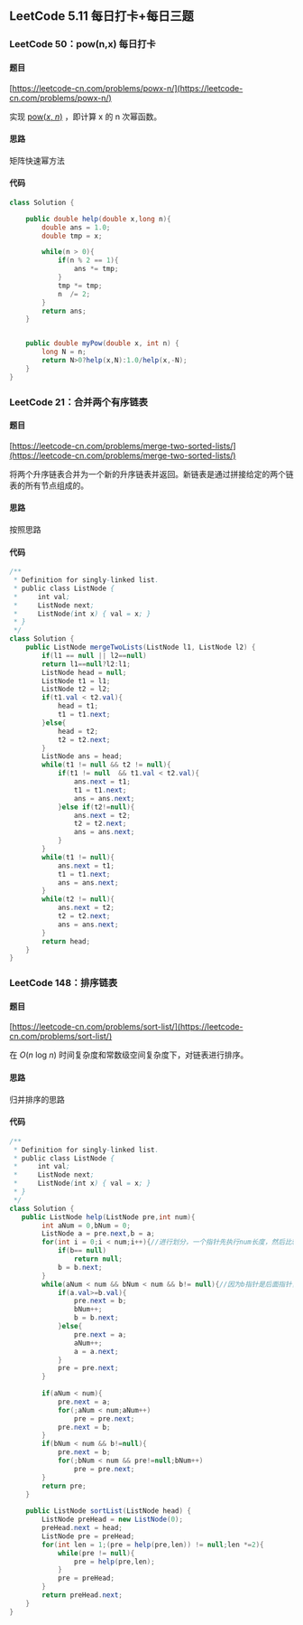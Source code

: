 ## LeetCode 5.11 每日打卡+每日三题

### LeetCode 50：pow(n,x) 每日打卡

#### 题目

[https://leetcode-cn.com/problems/powx-n/](https://leetcode-cn.com/problems/powx-n/)

实现 [pow(*x*, *n*)](https://www.cplusplus.com/reference/valarray/pow/) ，即计算 x 的 n 次幂函数。

#### 思路

矩阵快速幂方法

#### 代码

```java
class Solution {

    public double help(double x,long n){
        double ans = 1.0;
        double tmp = x;

        while(n > 0){
            if(n % 2 == 1){
                ans *= tmp;
            }
            tmp *= tmp;
            n  /= 2;
        }
        return ans;
    }


    public double myPow(double x, int n) {
        long N = n;
        return N>0?help(x,N):1.0/help(x,-N);
    }
}
```



### LeetCode 21：合并两个有序链表

#### 题目

[https://leetcode-cn.com/problems/merge-two-sorted-lists/](https://leetcode-cn.com/problems/merge-two-sorted-lists/)

将两个升序链表合并为一个新的升序链表并返回。新链表是通过拼接给定的两个链表的所有节点组成的。 

#### 思路

按照思路

#### 代码

```java
/**
 * Definition for singly-linked list.
 * public class ListNode {
 *     int val;
 *     ListNode next;
 *     ListNode(int x) { val = x; }
 * }
 */
class Solution {
    public ListNode mergeTwoLists(ListNode l1, ListNode l2) {
        if(l1 == null || l2==null)
        return l1==null?l2:l1;
        ListNode head = null;
        ListNode t1 = l1;
        ListNode t2 = l2;
        if(t1.val < t2.val){
            head = t1;
            t1 = t1.next;
        }else{
            head = t2;
            t2 = t2.next;
        }
        ListNode ans = head;
        while(t1 != null && t2 != null){
            if(t1 != null  && t1.val < t2.val){
                ans.next = t1;
                t1 = t1.next;
                ans = ans.next;
            }else if(t2!=null){
                ans.next = t2;
                t2 = t2.next;
                ans = ans.next;
            }
        } 
        while(t1 != null){
            ans.next = t1;
            t1 = t1.next;
            ans = ans.next;
        }
        while(t2 != null){
            ans.next = t2;
            t2 = t2.next;
            ans = ans.next;
        }
        return head;
    }
}
```



### LeetCode 148：排序链表

#### 题目

[https://leetcode-cn.com/problems/sort-list/](https://leetcode-cn.com/problems/sort-list/)

在 *O*(*n* log *n*) 时间复杂度和常数级空间复杂度下，对链表进行排序。

#### 思路

归并排序的思路

#### 代码

```java
/**
 * Definition for singly-linked list.
 * public class ListNode {
 *     int val;
 *     ListNode next;
 *     ListNode(int x) { val = x; }
 * }
 */
class Solution {
   public ListNode help(ListNode pre,int num){
        int aNum = 0,bNum = 0;
        ListNode a = pre.next,b = a;
        for(int i = 0;i < num;i++){//进行划分，一个指针先执行num长度，然后比较合并
            if(b== null)
                return null;
            b = b.next;
        }
        while(aNum < num && bNum < num && b!= null){//因为b指针是后面指针，停止条件是当b执行到链表的末尾
            if(a.val>=b.val){
                pre.next = b;
                bNum++;
                b = b.next;
            }else{
                pre.next = a;
                aNum++;
                a = a.next;
            }
            pre = pre.next;
        }
        
        if(aNum < num){
            pre.next = a;
            for(;aNum < num;aNum++)
                pre = pre.next;
            pre.next = b;
        }
        if(bNum < num && b!=null){
            pre.next = b;
            for(;bNum < num && pre!=null;bNum++)
                pre = pre.next;
        }
        return pre;
    }
    
    public ListNode sortList(ListNode head) {
        ListNode preHead = new ListNode(0);
        preHead.next = head;
        ListNode pre = preHead;
        for(int len = 1;(pre = help(pre,len)) != null;len *=2){
            while(pre != null){
                pre = help(pre,len);
            }
            pre = preHead;
        }
        return preHead.next;
    }
}
```



#### 